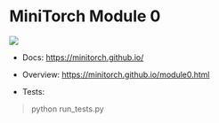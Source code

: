 # MiniTorch Module 0

<img src="https://minitorch.github.io/_images/match.png"/>

* Docs: https://minitorch.github.io/

* Overview: https://minitorch.github.io/module0.html

* Tests:

> python run_tests.py
